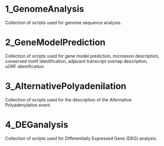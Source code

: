 # 1_GenomeAnalysis
Collection of scripts used for genome sequence analysis. 

# 2_GeneModelPrediction
Collection of scripts used for gene model prediction, microexon description, conserved motif identification, adjacent transcript overlap description, uORF identification

# 3_AlternativePolyadenilation
Collection of scripts used for the description of the Alternative Polyadenylation event.

# 4_DEGanalysis
Collection of scripts used for Differentially Expressed Gene (DEG) analysis.
